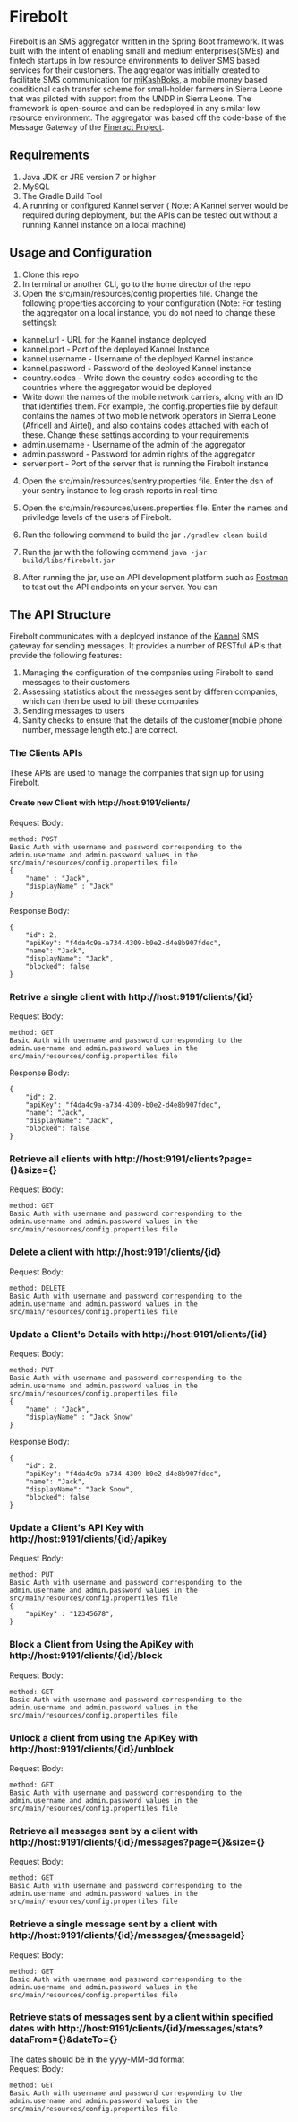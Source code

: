# Firebolt
Firebolt is an SMS aggregator written in the Spring Boot framework. It was built with the intent of enabling small and medium enterprises(SMEs) and fintech startups in low resource environments to deliver SMS based services for their customers. The aggregator was initially created to facilitate SMS communication for [miKashBoks](https://mikashboks.com/), a mobile money based conditional cash transfer scheme for small-holder farmers in Sierra Leone that was piloted with support from the UNDP in Sierra Leone. The framework is open-source and can be redeployed in  any similar low resource environment. The aggregator was based off the code-base of the Message Gateway of the [Fineract Project](https://github.com/openMF/message-gateway).

## Requirements
1. Java JDK or JRE version 7 or higher
2. MySQL 
3. The Gradle Build Tool 
4. A running or configured Kannel server ( Note: A Kannel server would be required during deployment, but the APIs can be tested out without a running Kannel instance on a local machine)

## Usage and Configuration
1. Clone this repo
2. In terminal or another CLI, go to the home director of the repo 
3. Open the src/main/resources/config.properties file. Change the following properties according to your configuration (Note: For testing the aggregator on a local instance, you do not need to change these settings):
* kannel.url - URL for the Kannel instance deployed
* kannel.port - Port of the deployed Kannel Instance
* kannel.username - Username of the deployed Kannel instance
* kannel.password - Password of the deployed Kannel instance
* country.codes - Write down the country codes according to the countries where the aggregator would be deployed
* Write down the names of the mobile network carriers, along with an ID that identifies them. For example, the config.properties file by default contains the names of two mobile network operators in Sierra Leone (Africell and Airtel), and also contains codes attached with each of these. Change these settings according to your requirements
* admin.username - Username of the admin of the aggregator
* admin.password - Password for admin rights of the aggregator
* server.port - Port of the server that is running the Firebolt instance 
4. Open the src/main/resources/sentry.properties file. Enter the dsn of your sentry instance to log crash reports in real-time 
5. Open the src/main/resources/users.properties file. Enter the names and priviledge levels of the users of Firebolt. 
3. Run the following command to build the jar
  `./gradlew clean build` 
4. Run the jar with the following command 
`java -jar build/libs/firebolt.jar` 

5. After running the jar, use an API development platform such as [Postman](https://www.getpostman.com/) to test out the API endpoints on your server. You can 

## The API Structure 
Firebolt communicates with a deployed instance of the [Kannel](https://www.kannel.org/) SMS gateway for sending messages. It provides a number of RESTful APIs that provide the following features:
1. Managing the configuration of the companies using Firebolt to send messages to their customers
2. Assessing statistics about the messages sent by differen companies, which can then be used to bill these companies
3. Sending messages to users 
4. Sanity checks to ensure that the details of the customer(mobile phone number, message length etc.) are correct. 

### The Clients APIs
These APIs are used to manage the companies that sign up for using Firebolt. 

#### Create new Client with http://host:9191/clients/ 
Request Body:
```
method: POST 
Basic Auth with username and password corresponding to the admin.username and admin.password values in the src/main/resources/config.propertiles file
{
	"name" : "Jack",
	"displayName" : "Jack"
}
``` 
Response Body:
```
{
    "id": 2,
    "apiKey": "f4da4c9a-a734-4309-b0e2-d4e8b907fdec",
    "name": "Jack",
    "displayName": "Jack",
    "blocked": false
}
```
### Retrive a single client with http://host:9191/clients/{id} 
Request Body:
```
method: GET 
Basic Auth with username and password corresponding to the admin.username and admin.password values in the src/main/resources/config.propertiles file
``` 
Response Body:
```
{
    "id": 2,
    "apiKey": "f4da4c9a-a734-4309-b0e2-d4e8b907fdec",
    "name": "Jack",
    "displayName": "Jack",
    "blocked": false
}
``` 
### Retrieve all clients with http://host:9191/clients?page={}&size={} 
Request Body:
```
method: GET 
Basic Auth with username and password corresponding to the admin.username and admin.password values in the src/main/resources/config.propertiles file
```  
### Delete a client with http://host:9191/clients/{id}
Request Body:
```
method: DELETE 
Basic Auth with username and password corresponding to the admin.username and admin.password values in the src/main/resources/config.propertiles file
```  
### Update a Client's Details with http://host:9191/clients/{id}
Request Body:
```
method: PUT 
Basic Auth with username and password corresponding to the admin.username and admin.password values in the src/main/resources/config.propertiles file 
{
	"name" : "Jack",
	"displayName" : "Jack Snow"
}
```  
Response Body: 
```
{
    "id": 2,
    "apiKey": "f4da4c9a-a734-4309-b0e2-d4e8b907fdec",
    "name": "Jack",
    "displayName": "Jack Snow",
    "blocked": false
}
``` 
### Update a Client's API Key with http://host:9191/clients/{id}/apikey
Request Body:
```
method: PUT 
Basic Auth with username and password corresponding to the admin.username and admin.password values in the src/main/resources/config.propertiles file 
{
	"apiKey" : "12345678",
}
```   
### Block a Client from Using the ApiKey with http://host:9191/clients/{id}/block
Request Body:
```
method: GET 
Basic Auth with username and password corresponding to the admin.username and admin.password values in the src/main/resources/config.propertiles file
```   
### Unlock a client from using the ApiKey with http://host:9191/clients/{id}/unblock 
Request Body:
```
method: GET 
Basic Auth with username and password corresponding to the admin.username and admin.password values in the src/main/resources/config.propertiles file
```    
### Retrieve all messages sent by a client with http://host:9191/clients/{id}/messages?page={}&size={} 
Request Body:
```
method: GET 
Basic Auth with username and password corresponding to the admin.username and admin.password values in the src/main/resources/config.propertiles file
```   
### Retrieve a single message sent by a client with http://host:9191/clients/{id}/messages/{messageId} 
Request Body:
```
method: GET 
Basic Auth with username and password corresponding to the admin.username and admin.password values in the src/main/resources/config.propertiles file
```   
### Retrieve stats of messages sent by a client within specified dates with http://host:9191/clients/{id}/messages/stats?dataFrom={}&dateTo={} 
The dates should be in the yyyy-MM-dd format  
Request Body:
```
method: GET 
Basic Auth with username and password corresponding to the admin.username and admin.password values in the src/main/resources/config.propertiles file
```   
